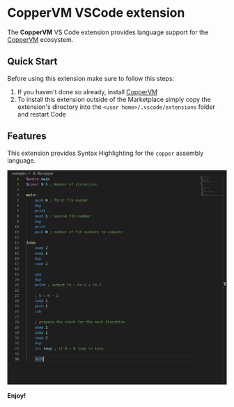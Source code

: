 # CopperVM VSCode extension

The **CopperVM** VS Code extension provides language support for the [CopperVM](https://github.com/Supercaly/coppervm) ecosystem.

## Quick Start

Before using this extension make sure to follow this steps:

1. If you haven't done so already, install [CopperVM](https://github.com/Supercaly/coppervm)
2. To install this extension outside of the Marketplace simply copy the extension's directory into the `<user home>/.vscode/extensions` folder and restart Code

## Features

This extension provides Syntax Highlighting for the `copper` assembly language.

![Sample code](asset/sample.png)

**Enjoy!**
